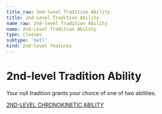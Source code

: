 ```yaml
---
title_raw: 2nd-level Tradition Ability
title: 2nd-Level Tradition Ability
name_raw: 2nd-level Tradition Ability
name: 2nd-Level Tradition Ability
type: classes
subtype: 'null'
kind: 2nd-level features
---
```


# 2nd-level Tradition Ability

Your null tradition grants your choice of one of two abilities.

[2ND-LEVEL CHRONOKINETIC ABILITY](./2nd-Level%20Chronokinetic%20Ability.md)
